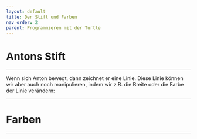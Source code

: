 ```yaml
---
layout: default
title: Der Stift und Farben
nav_order: 2
parent: Programmieren mit der Turtle
---
```


# Antons Stift

---
Wenn sich Anton bewegt, dann zeichnet er eine Linie. Diese Linie können wir aber auch noch manipulieren, indem wir z.B. die Breite oder die Farbe der Linie verändern:







---


# Farben

---
